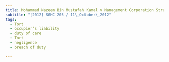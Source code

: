 ```yaml
---
title: Mohammad Nazeem Bin Mustafah Kamal v Management Corporation Strata Title Plan
subtitle: "[2012] SGHC 205 / 11\_October\_2012"
tags:
  - Tort
  - occupier’s liability
  - duty of care
  - Tort
  - negligence
  - breach of duty

---
```


